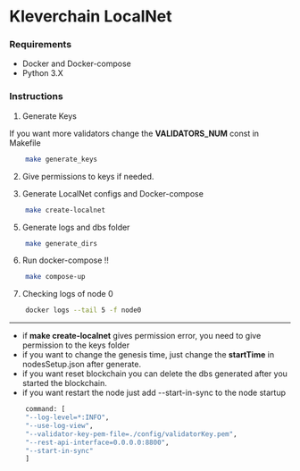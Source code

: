 # Kleverchain LocalNet

### Requirements

* Docker and Docker-compose
* Python 3.X


### Instructions

1. Generate Keys

If you want more validators change the **VALIDATORS_NUM** const in Makefile

```bash
    make generate_keys
```

2. Give permissions to keys if needed.

3. Generate LocalNet configs and Docker-compose

```bash
    make create-localnet
```

5. Generate logs and dbs folder

```bash
    make generate_dirs
```

6. Run docker-compose !!

```bash
    make compose-up
```

7. Checking logs of node 0

```bash
    docker logs --tail 5 -f node0
```

<hr>

* if **make create-localnet** gives permission error, you need to give permission to the keys folder
* if you want to change the genesis time, just change the  **startTime** in nodesSetup.json after generate.
* if you want reset blockchain you can delete the dbs generated after you started the blockchain.
* if you want restart the node just add --start-in-sync to the node startup

```bash
    command: [
    "--log-level=*:INFO",
    "--use-log-view",
    "--validator-key-pem-file=./config/validatorKey.pem",
    "--rest-api-interface=0.0.0.0:8800",
    "--start-in-sync"
    ]
```